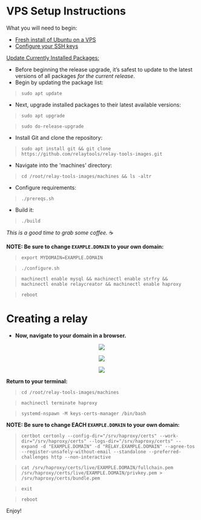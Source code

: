 # VPS Setup Instructions

What you will need to begin:
- [Fresh install of Ubuntu on a VPS](https://www.digitalocean.com/community/tutorials/how-to-upgrade-to-ubuntu-22-04-jammy-jellyfish)
- [Configure your SSH keys](https://www.digitalocean.com/community/tutorials/how-to-set-up-ssh-keys-on-ubuntu-22-04)


[Update Currently Installed Packages:](https://www.digitalocean.com/community/tutorials/how-to-upgrade-to-ubuntu-22-04-jammy-jellyfish#step-2-updating-currently-installed-packages)

- Before beginning the release upgrade, it’s safest to update to the latest versions of all packages _for the current release_.
- Begin by updating the package list:

>`sudo apt update`
 
- Next, upgrade installed packages to their latest available versions:

>`sudo apt upgrade`

>`sudo do-release-upgrade`

- Install Git and clone the repository:

>`sudo apt install git && git clone https://github.com/relaytools/relay-tools-images.git`

- Navigate into the 'machines' directory:

>`cd /root/relay-tools-images/machines && ls -altr`

- Configure requirements:

>`./prereqs.sh `

- Build it:

>`./build`

*This is a good time to grab some coffee.* ☕

**NOTE: Be sure to change `EXAMPLE.DOMAIN` to your own domain:**

>`export MYDOMAIN=EXAMPLE.DOMAIN`

>`./configure.sh`

>`machinectl enable mysql && machinectl enable strfry && machinectl enable relaycreator && machinectl enable haproxy`

>`reboot`

# Creating a relay

- **Now, navigate to your domain in a browser.**

<p align="center">
  <img src="https://github.com/TekkadanPlays/docs/assets/93434084/826bbd35-1e58-4cc1-ae01-a0f8e0d329ff">
</p>
<p align="center">
  <img src="https://github.com/TekkadanPlays/docs/assets/93434084/75e993d9-b3ac-490f-82f3-fee785392e96">
</p>
<p align="center">
  <img src="https://github.com/TekkadanPlays/docs/assets/93434084/ddd1906f-6757-429b-9757-a0b73299fe1c">
</p>

**Return to your terminal:**

>`cd /root/relay-tools-images/machines`

>`machinectl terminate haproxy`

>`systemd-nspawn -M keys-certs-manager /bin/bash`

**NOTE: Be sure to change EACH `EXAMPLE.DOMAIN` to your own domain:**

>`certbot certonly --config-dir="/srv/haproxy/certs" --work-dir="/srv/haproxy/certs" --logs-dir="/srv/haproxy/certs" --expand -d "EXAMPLE.DOMAIN" -d "RELAY.EXAMPLE.DOMAIN" --agree-tos --register-unsafely-without-email --standalone --preferred-challenges http --non-interactive`

>`cat /srv/haproxy/certs/live/EXAMPLE.DOMAIN/fullchain.pem /srv/haproxy/certs/live/EXAMPLE.DOMAIN/privkey.pem > /srv/haproxy/certs/bundle.pem`

>`exit`

>`reboot`

Enjoy!
